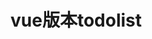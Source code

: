 <!--
 * @Descripttion: 
 * @version: 
 * @Author: wenq
 * @Date: 2019-09-22 11:20:01
 * @LastEditors: wenq
 * @LastEditTime: 2019-09-22 11:20:01
 -->
# vue版本todolist